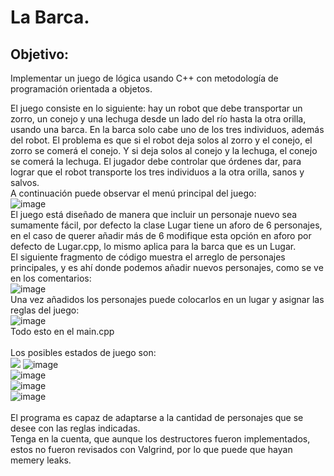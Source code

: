 # La Barca.

## Objetivo:
Implementar un juego de lógica usando C++ con metodología de programación orientada a objetos.

El juego consiste en lo siguiente: hay un robot que debe transportar un zorro, un conejo y
una lechuga desde un lado del río hasta la otra orilla, usando una barca. En la barca solo
cabe uno de los tres individuos, además del robot. El problema es que si el robot deja
solos al zorro y el conejo, el zorro se comerá el conejo. Y si deja solos al conejo y la
lechuga, el conejo se comerá la lechuga. El jugador debe controlar que órdenes dar, para
lograr que el robot transporte los tres individuos a la otra orilla, sanos y salvos.
<br>
A continuación puede observar el menú principal del juego:<br>
![image](https://user-images.githubusercontent.com/66099723/183514978-a4c71f2a-c083-45e2-bbb4-9246be4a5665.png)
<br>
El juego está diseñado de manera que incluir un personaje nuevo sea sumamente fácil, por defecto
la clase Lugar tiene un aforo de 6 personajes, en el caso de querer añadir más de 6 modifique esta
opción en aforo por defecto de Lugar.cpp, lo mismo aplica para la barca que es un Lugar.
<br>
El siguiente fragmento de código muestra el arreglo de personajes principales, y es ahí donde 
podemos añadir nuevos personajes, como se ve en los comentarios:<br>
![image](https://user-images.githubusercontent.com/66099723/183515598-2a069daa-70fb-4c10-b358-86326e2423db.png)
<br>
Una vez añadidos los personajes puede colocarlos en un lugar y asignar las reglas del juego: <br>
![image](https://user-images.githubusercontent.com/66099723/183515773-85cf803f-f5e2-4b60-8a0c-c5a1c8f041b2.png)
<br>
Todo esto en el main.cpp
<br><br>
Los posibles estados de juego son:
<br>
<img src="https://user-images.githubusercontent.com/66099723/183516188-3a25ed70-d9ca-4c40-9a22-d26689e99397.png">
![image](https://user-images.githubusercontent.com/66099723/183516188-3a25ed70-d9ca-4c40-9a22-d26689e99397.png)
<br>
![image](https://user-images.githubusercontent.com/66099723/183516295-2580cedd-7532-43e4-978e-f3f55ae90f75.png)
<br>
![image](https://user-images.githubusercontent.com/66099723/183516390-f5e9e8dc-7a9d-4fdd-8079-ae3d1252fe78.png)
<br>
![image](https://user-images.githubusercontent.com/66099723/183516581-b8953f9a-0946-46a8-98c7-573e6650b801.png)
<br><br>
El programa es capaz de adaptarse a la cantidad de personajes que se desee con las reglas indicadas.
<br>
Tenga en la cuenta, que aunque los destructores fueron implementados, estos no fueron revisados con Valgrind,
por lo que puede que hayan memery leaks.
